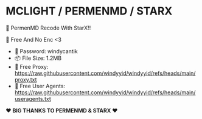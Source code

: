 # MCLIGHT / PERMENMD / STARX
🚀 PermenMD Recode With StarX!!

🚀 Free And No Enc <3

- 🔑 Password: windycantik
- 📦 File Size: 1.2MB
- 📡 Free Proxy: https://raw.githubusercontent.com/windyyid/windyyid/refs/heads/main/proxy.txt
- 📡 Free User Agents: https://raw.githubusercontent.com/windyyid/windyyid/refs/heads/main/useragents.txt

**❤ BIG THANKS TO PERMENMD & STARX ❤**
